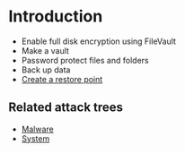 # Introduction

* Enable full disk encryption using FileVault
* Make a vault
* Password protect files and folders
* Back up data
* [Create a restore point](restore-point.md)

## Related attack trees

* [Malware](attack-trees:docs/malware/README)
* [System](attack-trees:docs/system/README)
